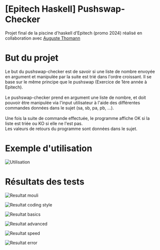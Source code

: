 # [Epitech Haskell] Pushswap-Checker
Projet final de la piscine d'haskell d'Epitech (promo 2024) réalisé en collaboration avec [Auguste Thomann](https://github.com/Athmnn)

# But du projet
Le but du pushswap-checker est de savoir si une liste de nombre envoyée en argument et manipulée par la suite est trié dans l'ordre croissant. Il se base sur le même principe que le pushswap (Exercice de 1ère année à Epitech). <br><br>
Le pushswap-checker prend en argument une liste de nombre, et doit pouvoir être manipulée via l'input utilisateur à l'aide des différentes commandes données dans le sujet (sa, sb, pa, pb, ...).<br><br>
Une fois la suite de commande effectuée, le programme affiche OK si la liste est triée ou KO si elle ne l'est pas.<br>
Les valeurs de retours du programme sont données dans le sujet.

# Exemple d'utilisation

![Utilisation](https://zupimages.net/up/21/06/1czg.png) <br>

# Résultats des tests

![Resultat mouli](https://zupimages.net/up/21/06/wu2v.png) <br>

![Resultat coding style](https://zupimages.net/up/21/06/vg83.png) <br>

![Resultat basics](https://zupimages.net/up/21/06/o65k.png) <br>

![Resultat advanced](https://zupimages.net/up/21/06/98aj.png) <br>

![Resultat speed](https://zupimages.net/up/21/06/zdrm.png) <br>

![Resultat error](https://zupimages.net/up/21/06/m5eo.png) <br>
